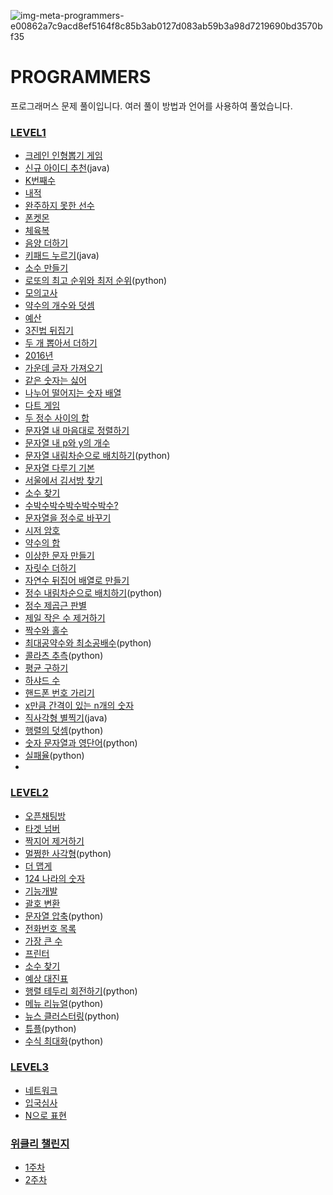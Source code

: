 ![img-meta-programmers-e00862a7c9acd8ef5164f8c85b3ab0127d083ab59b3a98d7219690bd3570bf35](https://user-images.githubusercontent.com/42399580/125379290-36ab6300-e3cb-11eb-89fd-87ddce3037cb.png)

# PROGRAMMERS
프로그래머스 문제 풀이입니다. 여러 풀이 방법과 언어를 사용하여 풀었습니다.


### [LEVEL1](https://github.com/SGTYang/Algorithms/tree/main/Programmers/Level1)

* [크레인 인형뽑기 게임](https://github.com/SGTYang/Algorithms/tree/main/Programmers/Level1/%ED%81%AC%EB%A0%88%EC%9D%B8%20%EC%9D%B8%ED%98%95%EB%BD%91%EA%B8%B0%20%EA%B2%8C%EC%9E%84)
* [신규 아이디 추천](https://github.com/SGTYang/Algorithms/tree/main/Programmers/Level1/%EC%8B%A0%EA%B7%9C%20%EC%95%84%EC%9D%B4%EB%94%94%20%EC%B6%94%EC%B2%9C)(java)
* [K번째수](https://github.com/SGTYang/Algorithms/tree/main/Programmers/Level1/K%EB%B2%88%EC%A7%B8%EC%88%98)
* [내적](https://github.com/SGTYang/Algorithms/tree/main/Programmers/Level1/%EB%82%B4%EC%A0%81)
* [완주하지 못한 선수](https://github.com/SGTYang/Algorithms/tree/main/Programmers/Level1/%EC%99%84%EC%A3%BC%ED%95%98%EC%A7%80%20%EB%AA%BB%ED%95%9C%20%EC%84%A0%EC%88%98)
* [폰켓몬](https://github.com/SGTYang/Algorithms/tree/main/Programmers/Level1/%ED%8F%B0%EC%BC%93%EB%AA%AC)
* [체육복](https://github.com/SGTYang/Algorithms/tree/main/Programmers/Level1/%EC%B2%B4%EC%9C%A1%EB%B3%B5)
* [음양 더하기](https://github.com/SGTYang/Algorithms/tree/main/Programmers/Level1/%EC%9D%8C%EC%96%91%20%EB%8D%94%ED%95%98%EA%B8%B0)
* [키패드 누르기](https://github.com/SGTYang/Algorithms/tree/main/Programmers/Level1/%ED%82%A4%ED%8C%A8%EB%93%9C%20%EB%88%84%EB%A5%B4%EA%B8%B0)(java)
* [소수 만들기](https://github.com/SGTYang/Algorithms/tree/main/Programmers/Level1/%EC%86%8C%EC%88%98%20%EB%A7%8C%EB%93%A4%EA%B8%B0)
* [로또의 최고 순위와 최저 순위](https://github.com/SGTYang/Algorithms/tree/main/Programmers/Level1/%EB%A1%9C%EB%98%90%EC%9D%98%20%EC%B5%9C%EA%B3%A0%20%EC%88%9C%EC%9C%84%EC%99%80%20%EC%B5%9C%EC%A0%80%20%EC%88%9C%EC%9C%84)(python)
* [모의고사](https://github.com/SGTYang/Algorithms/tree/main/Programmers/Level1/%EB%AA%A8%EC%9D%98%EA%B3%A0%EC%82%AC)
* [약수의 개수와 덧셈](https://github.com/SGTYang/Algorithms/tree/main/Programmers/Level1/%EC%95%BD%EC%88%98%EC%9D%98%20%EA%B0%9C%EC%88%98%EC%99%80%20%EB%8D%A7%EC%85%88)
* [예산](https://github.com/SGTYang/Algorithms/tree/main/Programmers/Level1/%EC%98%88%EC%82%B0)
* [3진법 뒤집기](https://github.com/SGTYang/Algorithms/tree/main/Programmers/Level1/3%EC%A7%84%EB%B2%95%20%EB%92%A4%EC%A7%91%EA%B8%B0)
* [두 개 뽑아서 더하기](https://github.com/SGTYang/Algorithms/tree/main/Programmers/Level1/%EB%91%90%20%EA%B0%9C%20%EB%BD%91%EC%95%84%EC%84%9C%20%EB%8D%94%ED%95%98%EA%B8%B0)
* [2016년](https://github.com/SGTYang/Algorithms/tree/main/Programmers/Level1/2016%EB%85%84)
* [가운데 글자 가져오기](https://github.com/SGTYang/Algorithms/tree/main/Programmers/Level1/%EA%B0%80%EC%9A%B4%EB%8D%B0%20%EA%B8%80%EC%9E%90%20%EA%B0%80%EC%A0%B8%EC%98%A4%EA%B8%B0)
* [같은 숫자는 싫어](https://github.com/SGTYang/Algorithms/tree/main/Programmers/Level1/%EA%B0%99%EC%9D%80%20%EC%88%AB%EC%9E%90%EB%8A%94%20%EC%8B%AB%EC%96%B4)
* [나누어 떨어지는 숫자 배열](https://github.com/SGTYang/Algorithms/tree/main/Programmers/Level1/%EB%82%98%EB%88%84%EC%96%B4%20%EB%96%A8%EC%96%B4%EC%A7%80%EB%8A%94%20%EC%88%AB%EC%9E%90%20%EB%B0%B0%EC%97%B4)
* [다트 게임](https://github.com/SGTYang/Algorithms/tree/main/Programmers/Level1/%EB%8B%A4%ED%8A%B8%20%EA%B2%8C%EC%9E%84)
* [두 정수 사이의 합](https://github.com/SGTYang/Algorithms/tree/main/Programmers/Level1/%EB%91%90%20%EC%A0%95%EC%88%98%20%EC%82%AC%EC%9D%B4%EC%9D%98%20%ED%95%A9)
* [문자열 내 마음대로 정렬하기](https://github.com/SGTYang/Algorithms/tree/main/Programmers/Level1/%EB%AC%B8%EC%9E%90%EC%97%B4%20%EB%82%B4%20%EB%A7%88%EC%9D%8C%EB%8C%80%EB%A1%9C%20%EC%A0%95%EB%A0%AC%ED%95%98%EA%B8%B0)
* [문자열 내 p와 y의 개수](https://github.com/SGTYang/Algorithms/tree/main/Programmers/Level1/%EB%AC%B8%EC%9E%90%EC%97%B4%20%EB%82%B4%20p%EC%99%80%20y%EC%9D%98%20%EA%B0%9C%EC%88%98)
* [문자열 내림차순으로 배치하기](https://github.com/SGTYang/Algorithms/tree/main/Programmers/Level1/%EB%AC%B8%EC%9E%90%EC%97%B4%20%EB%82%B4%EB%A6%BC%EC%B0%A8%EC%88%9C%EC%9C%BC%EB%A1%9C%20%EB%B0%B0%EC%B9%98%ED%95%98%EA%B8%B0)(python)
* [문자열 다루기 기본](https://github.com/SGTYang/Algorithms/tree/main/Programmers/Level1/%EB%AC%B8%EC%9E%90%EC%97%B4%20%EB%8B%A4%EB%A3%A8%EA%B8%B0%20%EA%B8%B0%EB%B3%B8)
* [서울에서 김서방 찾기](https://github.com/SGTYang/Algorithms/tree/main/Programmers/Level1/%EC%84%9C%EC%9A%B8%EC%97%90%EC%84%9C%20%EA%B9%80%EC%84%9C%EB%B0%A9%20%EC%B0%BE%EA%B8%B0)
* [소수 찾기](https://github.com/SGTYang/Algorithms/tree/main/Programmers/Level1/%EC%86%8C%EC%88%98%20%EC%B0%BE%EA%B8%B0)
* [수박수박수박수박수박수?](https://github.com/SGTYang/Algorithms/tree/main/Programmers/Level1/%EC%88%98%EB%B0%95%EC%88%98%EB%B0%95%EC%88%98%EB%B0%95%EC%88%98%EB%B0%95%EC%88%98%EB%B0%95%EC%88%98%3F)
* [문자열을 정수로 바꾸기](https://github.com/SGTYang/Algorithms/tree/main/Programmers/Level1/%EB%AC%B8%EC%9E%90%EC%97%B4%EC%9D%84%20%EC%A0%95%EC%88%98%EB%A1%9C%20%EB%B0%94%EA%BE%B8%EA%B8%B0)
* [시저 암호](https://github.com/SGTYang/Algorithms/tree/main/Programmers/Level1/%EC%8B%9C%EC%A0%80%20%EC%95%94%ED%98%B8)
* [약수의 합](https://github.com/SGTYang/Algorithms/tree/main/Programmers/Level1/%EC%95%BD%EC%88%98%EC%9D%98%20%ED%95%A9)
* [이상한 문자 만들기](https://github.com/SGTYang/Algorithms/tree/main/Programmers/Level1/%EC%9D%B4%EC%83%81%ED%95%9C%20%EB%AC%B8%EC%9E%90%20%EB%A7%8C%EB%93%A4%EA%B8%B0)
* [자릿수 더하기](https://github.com/SGTYang/Algorithms/tree/main/Programmers/Level1/%EC%9E%90%EB%A6%BF%EC%88%98%20%EB%8D%94%ED%95%98%EA%B8%B0)
* [자연수 뒤집어 배열로 만들기](https://github.com/SGTYang/Algorithms/tree/main/Programmers/Level1/%EC%9E%90%EC%97%B0%EC%88%98%20%EB%92%A4%EC%A7%91%EC%96%B4%20%EB%B0%B0%EC%97%B4%EB%A1%9C%20%EB%A7%8C%EB%93%A4%EA%B8%B0)
* [정수 내림차순으로 배치하기](https://github.com/SGTYang/Algorithms/tree/main/Programmers/Level1/%EC%A0%95%EC%88%98%20%EB%82%B4%EB%A6%BC%EC%B0%A8%EC%88%9C%EC%9C%BC%EB%A1%9C%20%EB%B0%B0%EC%B9%98%ED%95%98%EA%B8%B0)(python)
* [정수 제곱근 판별](https://github.com/SGTYang/Algorithms/tree/main/Programmers/Level1/%EC%A0%95%EC%88%98%20%20%EC%A0%9C%EA%B3%B1%EA%B7%BC%20%ED%8C%90%EB%B3%84)
* [제일 작은 수 제거하기](https://github.com/SGTYang/Algorithms/tree/main/Programmers/Level1/%EC%A0%9C%EC%9D%BC%20%EC%9E%91%EC%9D%80%20%EC%88%98%20%EC%A0%9C%EA%B1%B0%ED%95%98%EA%B8%B0)
* [짝수와 홀수](https://github.com/SGTYang/Algorithms/tree/main/Programmers/Level1/%EC%A7%9D%EC%88%98%EC%99%80%20%ED%99%80%EC%88%98)
* [최대공약수와 최소공배수](https://github.com/SGTYang/Algorithms/tree/main/Programmers/Level1/%EC%B5%9C%EB%8C%80%EA%B3%B5%EC%95%BD%EC%88%98%EC%99%80%20%EC%B5%9C%EC%86%8C%EA%B3%B5%EB%B0%B0%EC%88%98)(python)
* [콜라츠 추측](https://github.com/SGTYang/Algorithms/tree/main/Programmers/Level1/%EC%BD%9C%EB%9D%BC%EC%B8%A0%20%EC%B6%94%EC%B8%A1)(python)
* [평균 구하기](https://github.com/SGTYang/Algorithms/tree/main/Programmers/Level1/%ED%8F%89%EA%B7%A0%20%EA%B5%AC%ED%95%98%EA%B8%B0)
* [하샤드 수](https://github.com/SGTYang/Algorithms/tree/main/Programmers/Level1/%ED%95%98%EC%83%A4%EB%93%9C%20%EC%88%98)
* [핸드폰 번호 가리기](https://github.com/SGTYang/Algorithms/tree/main/Programmers/Level1/%ED%95%B8%EB%93%9C%ED%8F%B0%20%EB%B2%88%ED%98%B8%20%EA%B0%80%EB%A6%AC%EA%B8%B0)
* [x만큼 간격이 있는 n개의 숫자](https://github.com/SGTYang/Algorithms/tree/main/Programmers/Level1/x%EB%A7%8C%ED%81%BC%20%EA%B0%84%EA%B2%A9%EC%9D%B4%20%EC%9E%88%EB%8A%94%20n%EA%B0%9C%EC%9D%98%20%EC%88%AB%EC%9E%90)
* [직사각형 별찍기](https://github.com/SGTYang/Algorithms/tree/main/Programmers/Level1/%EC%A7%81%EC%82%AC%EA%B0%81%ED%98%95%20%EB%B3%84%EC%B0%8D%EA%B8%B0)(java)
* [행렬의 덧셈](https://github.com/SGTYang/Algorithms/tree/main/Programmers/Level1/%ED%96%89%EB%A0%AC%EC%9D%98%20%EB%8D%A7%EC%83%98)(python)
* [숫자 문자열과 영단어](https://github.com/SGTYang/Algorithms/tree/main/Programmers/Level1/%EC%88%AB%EC%9E%90%20%EB%AC%B8%EC%9E%90%EC%97%B4%EA%B3%BC%20%EC%98%81%EB%8B%A8%EC%96%B4)(python)
* [실패율](https://github.com/SGTYang/Algorithms/tree/main/Programmers/Level1/%EC%8B%A4%ED%8C%A8%EC%9C%A8)(python)
* 


### [LEVEL2](https://github.com/SGTYang/Algorithms/tree/main/Programmers/Level2)

* [오픈채팅방](https://github.com/SGTYang/Algorithms/tree/main/Programmers/Level2/%EC%98%A4%ED%94%88%EC%B1%84%ED%8C%85%EB%B0%A9)
* [타겟 넘버](https://github.com/SGTYang/Algorithms/tree/main/Programmers/Level2/%ED%83%80%EA%B2%9F%20%EB%84%98%EB%B2%84)
* [짝지어 제거하기](https://github.com/SGTYang/Algorithms/tree/main/Programmers/Level2/%EC%A7%9D%EC%A7%80%EC%96%B4%20%EC%A0%9C%EA%B1%B0%ED%95%98%EA%B8%B0)
* [멀쩡한 사각형](https://github.com/SGTYang/Algorithms/tree/main/Programmers/Level2/%EB%A9%80%EC%A9%A1%ED%95%9C%20%EC%82%AC%EA%B0%81%ED%98%95)(python)
* [더 맵게](https://github.com/SGTYang/Algorithms/tree/main/Programmers/Level2/%EB%8D%94%20%EB%A7%B5%EA%B2%8C)
* [124 나라의 숫자](https://github.com/SGTYang/Algorithms/tree/main/Programmers/Level2/124%20%EB%82%98%EB%9D%BC%EC%9D%98%20%EC%88%AB%EC%9E%90)
* [기능개발](https://github.com/SGTYang/Algorithms/tree/main/Programmers/Level2/%EA%B8%B0%EB%8A%A5%EA%B0%9C%EB%B0%9C)
* [괄호 변환](https://github.com/SGTYang/Algorithms/tree/main/Programmers/Level2/%EA%B4%84%ED%98%B8%20%EB%B3%80%ED%99%98)
* [문자열 압축](https://github.com/SGTYang/Algorithms/tree/main/Programmers/Level2/%EB%AC%B8%EC%9E%90%EC%97%B4%20%EC%95%95%EC%B6%95)(python)
* [전화번호 목록](https://github.com/SGTYang/Algorithms/tree/main/Programmers/Level2/%EC%A0%84%ED%99%94%EB%B2%88%ED%98%B8%20%EB%AA%A9%EB%A1%9D)
* [가장 큰 수](https://github.com/SGTYang/Algorithms/tree/main/Programmers/Level2/%EA%B0%80%EC%9E%A5%20%ED%81%B0%20%EC%88%98)
* [프린터](https://github.com/SGTYang/Algorithms/tree/main/Programmers/Level2/%ED%94%84%EB%A6%B0%ED%84%B0)
* [소수 찾기](https://github.com/SGTYang/Algorithms/tree/main/Programmers/Level2/%EC%86%8C%EC%88%98%20%EC%B0%BE%EA%B8%B0)
* [예상 대진표](https://github.com/SGTYang/Algorithms/tree/main/Programmers/Level2/%EC%98%88%EC%83%81%20%EB%8C%80%EC%A7%84%ED%91%9C)
* [행렬 테두리 회전하기](https://github.com/SGTYang/Algorithms/tree/main/Programmers/Level2/%ED%96%89%EB%A0%AC%20%ED%85%8C%EB%91%90%EB%A6%AC%20%ED%9A%8C%EC%A0%84%ED%95%98%EA%B8%B0)(python)
* [메뉴 리뉴얼](https://github.com/SGTYang/Algorithms/tree/main/Programmers/Level2/%EB%A9%94%EB%89%B4%20%EB%A6%AC%EB%89%B4%EC%96%BC)(python)
* [뉴스 클러스터링](https://github.com/SGTYang/Algorithms/tree/main/Programmers/Level2/%EB%89%B4%EC%8A%A4%20%ED%81%B4%EB%9F%AC%EC%8A%A4%ED%84%B0%EB%A7%81)(python)
* [튜플](https://github.com/SGTYang/Algorithms/tree/main/Programmers/Level2/%ED%8A%9C%ED%94%8C)(python)
* [수식 최대화]()(python)

### [LEVEL3](https://github.com/SGTYang/Algorithms/tree/main/Programmers/Level3)

* [네트워크](https://github.com/SGTYang/Algorithms/tree/main/Programmers/Level3/%EB%84%A4%ED%8A%B8%EC%9B%8C%ED%81%AC)
* [입국심사](https://github.com/SGTYang/Algorithms/tree/main/Programmers/Level3/%EC%9E%85%EA%B5%AD%EC%8B%AC%EC%82%AC)
* [N으로 표현](https://github.com/SGTYang/Algorithms/tree/main/Programmers/Level3/N%EC%9C%BC%EB%A1%9C%20%ED%91%9C%ED%98%84)


### [위클리 챌린지](https://github.com/SGTYang/Algorithms/tree/main/Programmers/%EC%9C%84%ED%81%B4%EB%A6%AC%20%EC%B1%8C%EB%A6%B0%EC%A7%80)

* [1주차](https://github.com/SGTYang/Algorithms/tree/main/Programmers/%EC%9C%84%ED%81%B4%EB%A6%AC%20%EC%B1%8C%EB%A6%B0%EC%A7%80/1%EC%A3%BC%EC%B0%A8)
* [2주차](https://github.com/SGTYang/Algorithms/tree/main/Programmers/%EC%9C%84%ED%81%B4%EB%A6%AC%20%EC%B1%8C%EB%A6%B0%EC%A7%80/2%EC%A3%BC%EC%B0%A8)
